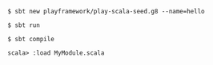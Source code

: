 
`$ sbt new playframework/play-scala-seed.g8 --name=hello`

`$ sbt run`

`$ sbt compile`

`scala> :load MyModule.scala`

